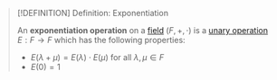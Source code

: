 >[!DEFINITION] Definition: Exponentiation
>
>An **exponentiation operation** on a [field](../Field.md) $(F, +, \cdot)$ is a [unary operation](../../Algebraic%20Structures/Operations/Unary%20Operation.md) $E: F \to F$ which has the following properties:
>- $E(\lambda + \mu) = E(\lambda) \cdot E(\mu)$ for all $\lambda, \mu \in F$
>- $E(0) = 1$
>